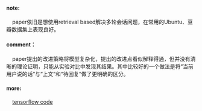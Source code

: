 #### note:
&nbsp;&nbsp;&nbsp;&nbsp;paper依旧是想使用retrieval based解决多轮会话问题，在常用的Ubuntu、豆瓣数据集上表现良好。

#### comment：
&nbsp;&nbsp;&nbsp;&nbsp;paper提出的改进策略将模型复杂化，提出的改进点看似解释得通，但并没有清晰的理论证明，只能从实验对比中发现其结果。其中比较好的一个做法是将“当前用户说的话”与“上文”和“待回复”做了更明确的区分。

#### more:
&nbsp;&nbsp;&nbsp;&nbsp;[tensorflow code](https://github.com/cooelf/OneshotQA)
